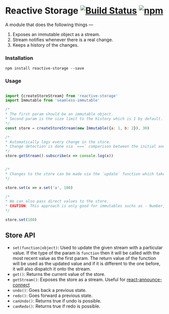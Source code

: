 # Reactive Storage [![Build Status](https://travis-ci.org/tusharmath/reactive-storage.svg?branch=master)](https://travis-ci.org/tusharmath/reactive-storage) [![npm](https://img.shields.io/npm/v/reactive-storage.svg)](reactive-storage)

A module that does the following things —
1. Exposes an immutable object as a stream.
2. Stream notifies whenever there is a real change.
3. Keeps a history of the changes.

### Installation

```
npm install reactive-storage --save
```

### Usage

```javascript

import {createStoreStream} from 'reactive-storage'
import Immutable from 'seamless-immutable'

/*
* The first param should be an immutable object.
* Second param is the size limit to the history which is 1 by default.
*/
const store = createStoreStream(new Immutable({a: 1, b: 2}), 30)

/*
* Automatically logs every change in the store.
* Change detection is done via `===` comparison between the initial and the final store values.
*/
store.getStream().subscribe(x => console.log(x))


/*
* Changes to the store can be made via the `update` function which takes a `callback` as a param. The `callback` is called with the current value of the store. 
*/

store.set(x => x.set('a', 100)

/*
* We can also pass direct values to the store.
* CAUTION: This approach is only good for immutables suchs as - Number, Boolean, String etc. Use a library like ImmutableJS to work with complex data structures.
*/

store.set(100)

```

## Store API

- `set(function|object)`: Used to update the given stream with a particular value. If the type of the param is `function` then it will be called with the most recent value as the first param. The return value of the function will be used as the updated value and if it is different to the one before, it will also dispatch it onto the stream.
- `get()`: Returns the current value of the store.
- `getStream()`: Exposes the store as a stream. Useful for [react-announce-connect](https://travis-ci.org/tusharmath/react-announce-connect) 
- `undo()`: Goes back a previous state.
- `redo()`: Goes forward a previous state.
- `canUndo()`: Returns true if undo is possible.
- `canRedo()`: Returns true if redo is possible.

